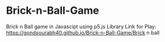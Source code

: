# Brick-n-Ball-Game
Brick n Ball game in Javascipt using p5.js Library
Link for Play:
https://gondsourabh40.github.io/Brick-n-Ball-Game/Brick n ball
